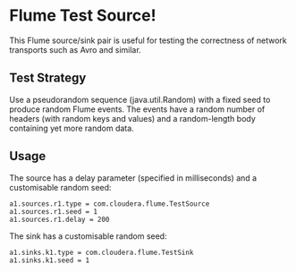 Flume Test Source!
==================

This Flume source/sink pair is useful for testing the correctness of network transports such as Avro and similar.

Test Strategy
-------------

Use a pseudorandom sequence (java.util.Random) with a fixed seed to produce random Flume events. The events have a random number of headers (with random keys and values) and a random-length body containing yet more random data.

Usage
-----

The source has a delay parameter (specified in milliseconds) and a customisable random seed:

	a1.sources.r1.type = com.cloudera.flume.TestSource
	a1.sources.r1.seed = 1
	a1.sources.r1.delay = 200

The sink has a customisable random seed:

	a1.sinks.k1.type = com.cloudera.flume.TestSink
	a1.sinks.k1.seed = 1
 
